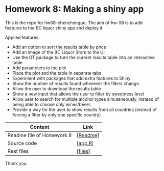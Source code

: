 # Homework 8: Making a shiny app
This is the repo for hw08-chenchenguo.
The aim of hw-08 is to add features to the BC liquor shiny app and deploy it.

Applied features:
  * Add an option to sort the results table by price
  * Add an image of the BC Liquor Store to the UI
  * Use the DT package to turn the current results table into an interactive table
  * Add parameters to the plot
  * Place the plot and the table in separate tabs
  * Experiment with packages that add extra features to Shiny
  * Show the number of results found whenever the filters change.
  * Allow the user to download the results table
  * Show a new input that allows the user to filter by sweetness level
  * Allow user to search for multiple alcohol types simutaneously, instead of being able to choose only wines/beers
  * Provide a way for the user to show results from all countries (instead of forcing a filter by only one specific country)
  



Content | Link
--------|---------
Readme file of Homework 8 | \[[Readme](https://github.com/STAT545-UBC-students/hw08-chenchenguo/blob/master/README.md)\]
Source code | \[[app.R](https://github.com/STAT545-UBC-students/hw08-chenchenguo/blob/master/bcl/app.R)\]
Rest files | \[[files](https://github.com/STAT545-UBC-students/hw08-chenchenguo/tree/master/bcl)\]


Thank you.

